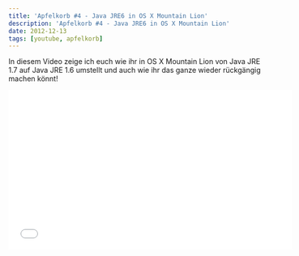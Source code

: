 ```yaml
---
title: 'Apfelkorb #4 - Java JRE6 in OS X Mountain Lion'
description: 'Apfelkorb #4 - Java JRE6 in OS X Mountain Lion'
date: 2012-12-13
tags: [youtube, apfelkorb]
---
```


In diesem Video zeige ich euch wie ihr in OS X Mountain Lion von Java JRE 1.7 auf Java JRE 1.6 umstellt und auch wie ihr das ganze wieder rückgängig machen könnt!

<iframe width="560" height="315" src="//www.youtube.com/embed/4noAhK05frg" frameborder="0"> </iframe>
